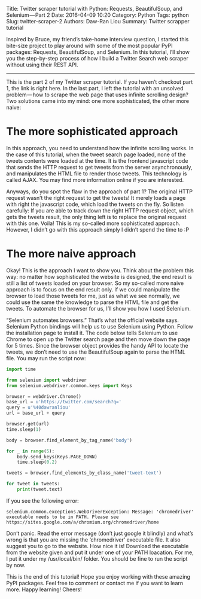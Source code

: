 Title: Twitter scraper tutorial with Python: Requests, BeautifulSoup, and Selenium — Part 2
Date: 2016-04-09 10:20
Category: Python
Tags: python
Slug: twitter-scraper-2
Authors: Daw-Ran Liou
Summary: Twitter scrapper tutorial

Inspired by Bruce, my friend’s take-home interview question, I started this 
bite-size project to play around with some of the most popular PyPI packages: 
Requests, BeautifulSoup, and Selenium. In this tutorial, I’ll show you the 
step-by-step process of how I build a Twitter Search web scraper without using 
their REST API.

---

This is the part 2 of my Twitter scraper tutorial. If you haven’t checkout part 
1, the link is right here. In the last part, I left the tutorial with an unsolved
problem — how to scrape the web page that uses infinite scrolling design? Two 
solutions came into my mind: one more sophisticated, the other more naive:

# The more sophisticated approach

In this approach, you need to understand how the infinite scrolling works. In 
the case of this tutorial, when the tweet search page loaded, none of the tweets
contents were loaded at the time. It is the frontend javascript code that sends 
the HTTP request to get tweets from the server asynchronously, and manipulates 
the HTML file to render those tweets. This technology is called AJAX. You may 
find more information online if you are interested.

Anyways, do you spot the flaw in the approach of part 1? The original HTTP 
request wasn’t the right request to get the tweets! It merely loads a page with 
right the javascript code, which load the tweets on the fly. So listen carefully:
If you are able to track down the right HTTP request object, which gets the 
tweets result, the only thing left is to replace the original request with this 
one. Voila! This is my so-called more sophisticated approach. However, I didn’t 
go with this approach simply I didn’t spend the time to :P

# The more naive approach

Okay! This is the approach I want to show you. Think about the problem this way:
no matter how sophisticated the website is designed, the end result is still a 
list of tweets loaded on your browser. So my so-called more naive approach is to
focus on the end result only. if we could manipulate the browser to load those 
tweets for me, just as what we see normally, we could use the same the knowledge
to parse the HTML file and get the tweets. To automate the browser for us, I’ll 
show you how I used Selenium.

“Selenium automates browsers.” That’s what the official website says. Selenium 
Python bindings will help us to use Selenium using Python. Follow the 
installation page to install it. The code below tells Selenium to use Chrome to 
open up the Twitter search page and then move down the page for 5 times. Since 
the browser object provides the handy API to locate the tweets, we don’t need to
use the BeautifulSoup again to parse the HTML file. You may run the script now:

```python
import time

from selenium import webdriver
from selenium.webdriver.common.keys import Keys

browser = webdriver.Chrome()
base_url = u'https://twitter.com/search?q='
query = u'%40dawranliou'
url = base_url + query

browser.get(url)
time.sleep(1)

body = browser.find_element_by_tag_name('body')

for _ in range(5):
    body.send_keys(Keys.PAGE_DOWN)
    time.sleep(0.2)

tweets = browser.find_elements_by_class_name('tweet-text')

for tweet in tweets:
    print(tweet.text)
```

If you see the following error:

`selenium.common.exceptions.WebDriverException: Message: 'chromedriver'
executable needs to be in PATH. Please see
https://sites.google.com/a/chromium.org/chromedriver/home`

Don’t panic. Read the error message (don’t just google it blindly) and what’s 
wrong is that you are missing the ‘chromedriver’ executable file. It also 
suggest you to go to the website. How nice it is! Download the executable from 
the website given and put it under one of your PATH loacation. For me, I put it 
under my /usr/local/bin/ folder. You should be fine to run the script by now.

This is the end of this tutorial! Hope you enjoy working with these amazing PyPI
packages. Feel free to comment or contact me if you want to learn more. Happy 
learning! Cheers!

